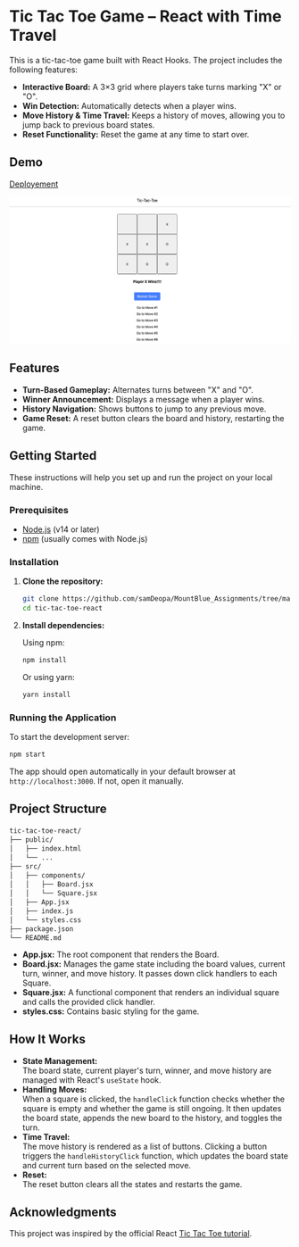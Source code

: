 # Tic Tac Toe Game – React with Time Travel

This is a tic-tac-toe game built with React Hooks. The project includes the following features:

- **Interactive Board:** A 3×3 grid where players take turns marking "X" or "O".
- **Win Detection:** Automatically detects when a player wins.
- **Move History & Time Travel:** Keeps a history of moves, allowing you to jump back to previous board states.
- **Reset Functionality:** Reset the game at any time to start over.

## Demo

[Deployement](https://tic-tac-toe-beta-sage-76.vercel.app/)

![Tic Tac Toe Demo](demo-screenshot.png)

## Features

- **Turn-Based Gameplay:** Alternates turns between "X" and "O".
- **Winner Announcement:** Displays a message when a player wins.
- **History Navigation:** Shows buttons to jump to any previous move.
- **Game Reset:** A reset button clears the board and history, restarting the game.

## Getting Started

These instructions will help you set up and run the project on your local machine.

### Prerequisites

- [Node.js](https://nodejs.org/) (v14 or later)
- [npm](https://www.npmjs.com/) (usually comes with Node.js)

### Installation

1. **Clone the repository:**

   ```bash
   git clone https://github.com/samDeopa/MountBlue_Assignments/tree/main/tic-tac-toe.git
   cd tic-tac-toe-react
   ```

2. **Install dependencies:**

   Using npm:

   ```bash
   npm install
   ```

   Or using yarn:

   ```bash
   yarn install
   ```

### Running the Application

To start the development server:

```bash
npm start
```

The app should open automatically in your default browser at `http://localhost:3000`. If not, open it manually.

## Project Structure

```
tic-tac-toe-react/
├── public/
│   ├── index.html
│   └── ...
├── src/
│   ├── components/
│   │   ├── Board.jsx
│   │   └── Square.jsx
│   ├── App.jsx
│   ├── index.js
│   └── styles.css
├── package.json
└── README.md
```

- **App.jsx:** The root component that renders the Board.
- **Board.jsx:** Manages the game state including the board values, current turn, winner, and move history. It passes down click handlers to each Square.
- **Square.jsx:** A functional component that renders an individual square and calls the provided click handler.
- **styles.css:** Contains basic styling for the game.

## How It Works

- **State Management:**  
  The board state, current player's turn, winner, and move history are managed with React's `useState` hook.
- **Handling Moves:**  
  When a square is clicked, the `handleClick` function checks whether the square is empty and whether the game is still ongoing. It then updates the board state, appends the new board to the history, and toggles the turn.
- **Time Travel:**  
  The move history is rendered as a list of buttons. Clicking a button triggers the `handleHistoryClick` function, which updates the board state and current turn based on the selected move.
- **Reset:**  
  The reset button clears all the states and restarts the game.

## Acknowledgments

This project was inspired by the official React [Tic Tac Toe tutorial](https://react.dev/learn/tutorial-tic-tac-toe).
